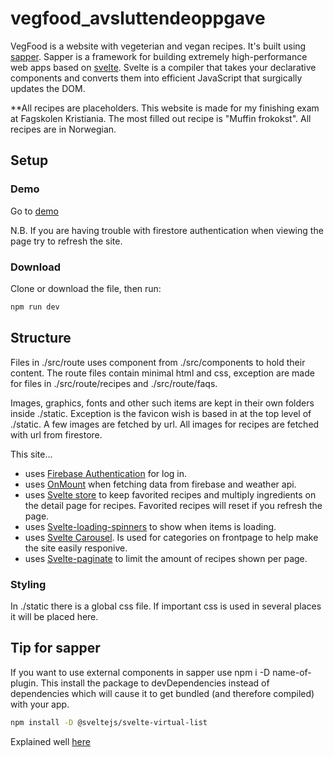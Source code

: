 # vegfood_avsluttendeoppgave
 
VegFood is a website with vegeterian and vegan recipes. It's  built using <a href="https://sapper.svelte.dev/">sapper</a>. Sapper is a framework for building extremely high-performance web apps based on <a href="https://svelte.dev//">svelte</a>. Svelte is a compiler that takes your declarative components and converts them into efficient JavaScript that surgically updates the DOM.

**All recipes are placeholders. This website is made for my finishing exam at Fagskolen Kristiania. The most filled out recipe is "Muffin frokokst". All recipes are in Norwegian.

## Setup

### Demo
Go to <a href="#">demo</a>

N.B. If you are having trouble with firestore authentication when viewing the page try to refresh the site.


### Download
Clone or download the file, then run:
```bash
npm run dev
```


## Structure

Files in ./src/route uses component from ./src/components to hold their content. The route files contain minimal html and css, exception are made for files in ./src/route/recipes and ./src/route/faqs.

Images, graphics, fonts and other such items are kept in their own folders inside ./static. Exception is the favicon wish is based in at the top level of ./static. A few images are fetched by url. All images for recipes are fetched with url from firestore.

This site...
- uses <a href="https://firebase.google.com/docs/auth">Firebase Authentication</a> for log in.
- uses <a href="https://svelte.dev/docs#onMount">OnMount</a> when fetching data from firebase and weather api.
- uses <a href="https://svelte.dev/docs#svelte_store">Svelte store</a> to keep favorited recipes and multiply ingredients on the detail page for recipes. Favorited recipes will reset if you refresh the page.
- uses <a href="https://github.com/Schum123/svelte-loading-spinners#svelte-loading-spinners">Svelte-loading-spinners</a> to show when items is loading.
- uses <a href="https://github.com/beyonk-adventures/svelte-carousel#svelte-carousel">Svelte Carousel</a>. Is used for categories on frontpage to help make the site easily responive.
- uses <a href="https://github.com/TahaSh/svelte-paginate">Svelte-paginate</a> to limit the amount of recipes shown per page.

### Styling

In ./static there is a global css file. If important css is used in several places it will be placed here.

## Tip for sapper

If you want to use external components in sapper use npm i -D name-of-plugin. This install the package to devDependencies instead of dependencies which will cause it to get bundled (and therefore compiled) with your app. 

```bash
npm install -D @sveltejs/svelte-virtual-list
```

Explained well <a href="https://github.com/sveltejs/sapper-template#using-external-components">here</a>